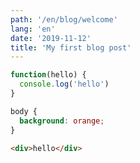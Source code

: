 ```yaml
---
path: '/en/blog/welcome'
lang: 'en'
date: '2019-11-12'
title: 'My first blog post'
---
```


```javascript
function(hello) {
  console.log('hello')
}
```

```css
body {
  background: orange;
}
```

```html
<div>hello</div>
```